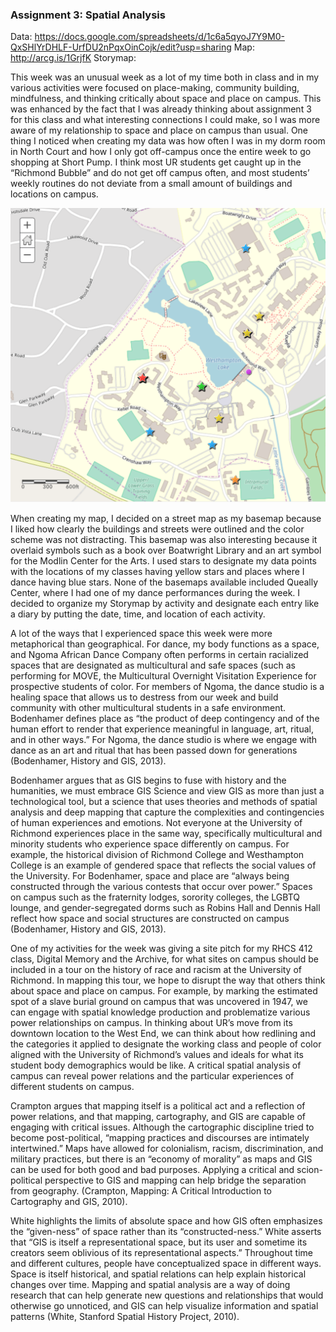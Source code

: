 ### Assignment 3: Spatial Analysis

Data: https://docs.google.com/spreadsheets/d/1c6a5qyoJ7Y9M0-QxSHlYrDHLF-UrfDU2nPqxOinCojk/edit?usp=sharing
Map: http://arcg.is/1GrjfK
Storymap: 

This week was an unusual week as a lot of my time both in class and in my various activities were focused on place-making, community building, mindfulness, and thinking critically about space and place on campus. This was enhanced by the fact that I was already thinking about assignment 3 for this class and what interesting connections I could make, so I was more aware of my relationship to space and place on campus than usual. One thing I noticed when creating my data was how often I was in my dorm room in North Court and how I only got off-campus once the entire week to go shopping at Short Pump. I think most UR students get caught up in the “Richmond Bubble” and do not get off campus often, and most students’ weekly routines do not deviate from a small amount of buildings and locations on campus. 

![](https://github.com/introdh/intro-dh2018-kristi-m/blob/master/images/Screen%20Shot%202018-11-21%20at%203.05.07%20PM.png)

When creating my map, I decided on a street map as my basemap because I liked how clearly the buildings and streets were outlined and the color scheme was not distracting. This basemap was also interesting because it overlaid symbols such as a book over Boatwright Library and an art symbol for the Modlin Center for the Arts. I used stars to designate my data points with the locations of my classes having yellow stars and places where I dance having blue stars. None of the basemaps available included Queally Center, where I had one of my dance performances during the week. I decided to organize my Storymap by activity and designate each entry like a diary by putting the date, time, and location of each activity. 

A lot of the ways that I experienced space this week were more metaphorical than geographical. For dance, my body functions as a space, and Ngoma African Dance Company often performs in certain racialized spaces that are designated as multicultural and safe spaces (such as performing for MOVE, the Multicultural Overnight Visitation Experience for prospective students of color. For members of Ngoma, the dance studio is a healing space that allows us to destress from our week and build community with other multicultural students in a safe environment. Bodenhamer defines place as “the product of deep contingency and of the human effort to render that experience meaningful in language, art, ritual, and in other ways.” For Ngoma, the dance studio is where we engage with dance as an art and ritual that has been passed down for generations (Bodenhamer, History and GIS, 2013). 

Bodenhamer argues that as GIS begins to fuse with history and the humanities, we must embrace GIS Science and view GIS as more than just a technological tool, but a science that uses theories and methods of spatial analysis and deep mapping that capture the complexities and contingencies of human experiences and emotions. Not everyone at the University of Richmond experiences place in the same way, specifically multicultural and minority students who experience space differently on campus. For example, the historical division of Richmond College and Westhampton College is an example of gendered space that reflects the social values of the University. For Bodenhamer, space and place are “always being constructed through the various contests that occur over power.” Spaces on campus such as the fraternity lodges, sorority colleges, the LGBTQ lounge, and gender-segregated dorms such as Robins Hall and Dennis Hall reflect how space and social structures are constructed on campus (Bodenhamer, History and GIS, 2013). 

One of my activities for the week was giving a site pitch for my RHCS 412 class, Digital Memory and the Archive, for what sites on campus should be included in a tour on the history of race and racism at the University of Richmond. In mapping this tour, we hope to disrupt the way that others think about space and place on campus. For example, by marking the estimated spot of a slave burial ground on campus that was uncovered in 1947, we can engage with spatial knowledge production and problematize various power relationships on campus. In thinking about UR’s move from its downtown location to the West End, we can think about how redlining and the categories it applied to designate the working class and people of color aligned with the University of Richmond’s values and ideals for what its student body demographics would be like. A critical spatial analysis of campus can reveal power relations and the particular experiences of different students on campus. 

Crampton argues that mapping itself is a political act and a reflection of power relations, and that mapping, cartography, and GIS are capable of engaging with critical issues. Although the cartographic discipline tried to become post-political, “mapping practices and discourses are intimately intertwined.”  Maps have allowed for colonialism, racism, discrimination, and military practices, but there is an “economy of morality” as maps and GIS can be used for both good and bad purposes. Applying a critical and scion-political perspective to GIS and mapping can help bridge the separation from geography. (Crampton, Mapping: A Critical Introduction to Cartography and GIS, 2010).

White highlights the limits of absolute space and how GIS often emphasizes the “given-ness” of space rather than its “constructed-ness.” White asserts that “GIS is itself a representational space, but its user and sometime its creators seem oblivious of its representational aspects.” Throughout time and different cultures, people have conceptualized space in different ways. Space is itself historical, and spatial relations can help explain historical changes over time. Mapping and spatial analysis are a way of doing research that can help generate new questions and relationships that would otherwise go unnoticed, and GIS can help visualize information and spatial patterns (White, Stanford Spatial History Project, 2010).
